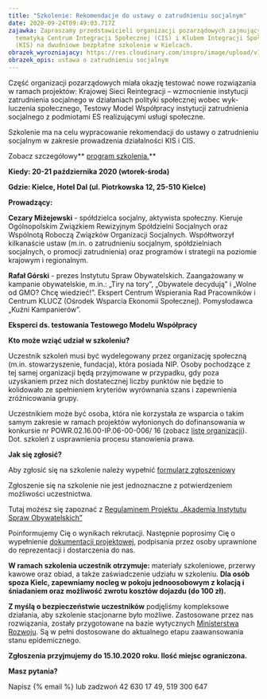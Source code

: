 ```yaml
---
title: "Szkolenie: Rekomendacje do ustawy o zatrudnieniu socjalnym"
date: 2020-09-24T09:49:03.717Z
zajawka: Zapraszamy przedstawicieli organizacji pozarządowych zajmujących się
  tematyką Centrum Integracji Społecznej (CIS) i Klubem Integracji Społecznej
  (KIS) na dwudniowe bezpłatne szkolenie w Kielcach.
obrazek_wyrozniajacy: https://res.cloudinary.com/inspro/image/upload/v1600951102/aiso/Zdj%C4%99cia%20szkolenia/cis_kis1.jpg
obrazek_opis: ustawa o zatrudnieniu socjalnym
---
```

Część organizacji pozarządowych miała okazję testować nowe rozwiązania w ramach projektów: Kra­jowej Sieci Rein­te­gracji – wzmoc­nie­nie insty­tucji zatrud­nienia soc­jal­nego w dzi­ała­ni­ach poli­tyki społecznej wobec wyk­luczenia społecznego, Testowy Model Współpracy instytucji zatrudnienia socjalnego z podmiotami ES realizującymi usługi społeczne.

Szkolenie ma na celu wypracowanie rekomendacji do ustawy o zatrudnieniu socjalnym w zakresie prowadzenia działalności KIS i CIS.

Zobacz szczegółowy** [program szkolenia.](https://res.cloudinary.com/inspro/raw/upload/v1601379645/aiso/CIS_Akademia_program_2020_10.doc)**

**Kiedy: 20-21 października 2020 (wtorek-środa)**

**Gdzie: Kielce, Hotel Dal (ul. Piotrkowska 12, 25-510 Kielce)**

**Prowadzący:**

**Cezary Miżejewski** - spółdzielca socjalny, aktywista społeczny. Kieruje Ogólnopolskim Związkiem Rewizyjnym Spółdzielni Socjalnych oraz Wspólnotą Roboczą Związków Organizacji Socjalnych. Współtworzył kilkanaście ustaw (m.in. o zatrudnieniu socjalnym, spółdzielniach socjalnych, o promocji zatrudnienia) oraz programów i strategii na poziomie krajowym i regionalnym.

**Rafał Górski** - prezes Instytutu Spraw Obywatelskich. Zaangażowany w kampanie obywatelskie, m.in.: „Tiry na tory”, „Obywatele decydują” i „Wolne od GMO? Chcę wiedzieć!”. Ekspert Centrum Wspierania Rad Pracowników i Centrum KLUCZ (Ośrodek Wsparcia Ekonomii Społecznej). Pomysłodawca „Kuźni Kampanierów”.

**Eksperci ds. testowania Testowego Modelu Współpracy**

**Kto może wziąć udział w szkoleniu?**

Uczestnik szkoleń musi być wydelegowany przez organizację społeczną (m.in. stowarzyszenie, fundacja), która posiada NIP.  Osoby pochodzące z tej samej organizacji będą przyjmowane w przypadku, gdy poza uzyskaniem przez nich dostatecznej liczby punktów nie będzie to kolidowało ze spełnieniem kryteriów wyrównania szans i zapewnienia zróżnicowania grupy.

Uczestnikiem może być osoba, która nie korzystała ze wsparcia o takim samym zakresie w ramach projektów wyłonionych do dofinansowania w konkursie nr POWR.02.16.00-IP.06-00-006/ 16 (zobacz [listę organizacji](https://res.cloudinary.com/inspro/raw/upload/v1600935227/aiso/Lista_realizowanych_projekt%C3%B3w_w_ramach_naboru_6.xlsx)). Dot. szkoleń z usprawnienia procesu stanowienia prawa. 

**Jak się zgłosić?**

Aby zgłosić się na szkolenie należy wypełnić [formularz zgłoszeniowy](https://forms.gle/1j9Ex9JfEXzKHzkH9)

Zgłoszenie się na szkolenie nie jest jednoznaczne z potwierdzeniem możliwości uczestnictwa.

Tutaj możesz się zapoznać z [Regulaminem Projektu „Akademia Instytutu Spraw Obywatelskich”](https://res.cloudinary.com/inspro/raw/upload/v1595492542/aiso/regulamin_z_zalacznikami.zip)

Poinformujemy Cię o wynikach rekrutacji. Następnie poprosimy Cię o wypełnienie [dokumentacji projektowej](https://res.cloudinary.com/inspro/raw/upload/v1595492482/aiso/dokumenty_przystapienia_do_projektu.zip), podpisania przez osoby uprawnione do reprezentacji i dostarczenia do nas.

**W ramach szkolenia uczestnik otrzymuje:** materiały szkoleniowe, przerwy kawowe oraz obiad, a także zaświadczenie udziału w szkoleniu. **Dla osób spoza Kielc, zapewniamy nocleg w pokoju jednoosobowym z kolacją i śniadaniem oraz możliwość zwrotu kosztów dojazdu (do 100 zł).**

**Z myślą o bezpieczeństwie uczestników** podjęliśmy kompleksowe działania, aby szkolenie stacjonarne było możliwe. Zastosowane przez nas rozwiązania, zostały przygotowane na bazie wytycznych [Ministerstwa Rozwoju](https://www.gov.pl/web/rozwoj/spotkania-biznesowe-szkolenia-konferencje-i-kongresy). Są w pełni dostosowane do aktualnego etapu zaawansowania stanu epidemicznego.

**Zgłoszenia przyjmujemy do 15.10.2020 roku. Ilość miejsc ograniczona.** 

**Masz pytania?**

Napisz {% email %} lub zadzwoń 42 630 17 49, 519 300 647